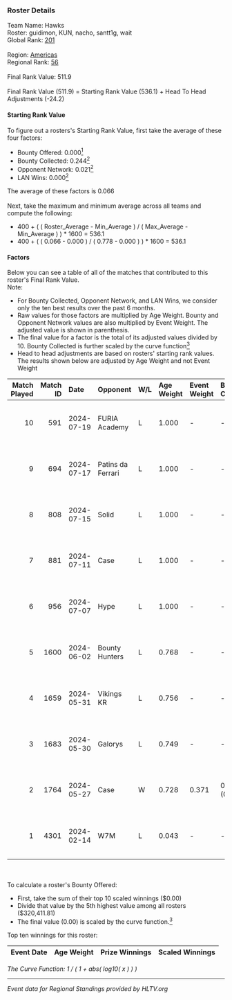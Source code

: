 ### Roster Details<br />
Team Name: Hawks<br />
Roster: guidimon, KUN, nacho, santt1g, wait<br />
Global Rank: [201](../standings_global.md)<br />
<br />
Region: [Americas]( ../standings_americas.md)<br />
Regional Rank: [56]( ../standings_americas.md)<br />
<br />
Final Rank Value:  511.9<br />
<br />
Final Rank Value (511.9) = Starting Rank Value (536.1) + Head To Head Adjustments (-24.2)<br />

#### Starting Rank Value<br />
To figure out a rosters's Starting Rank Value, first take the average of these four factors:<br />
- Bounty Offered: 0.000[<sup>1</sup>](#table2)
- Bounty Collected: 0.244[<sup>2</sup>](#table1)
- Opponent Network: 0.021[<sup>2</sup>](#table1)
- LAN Wins: 0.000[<sup>2</sup>](#table1)

The average of these factors is 0.066<br />
<br />
Next, take the maximum and minimum average across all teams and compute the following:<br />
- 400 + ( ( Roster_Average - Min_Average ) / ( Max_Average - Min_Average ) ) * 1600 = 536.1
- 400 + ( ( 0.066 - 0.000 ) / ( 0.778 - 0.000 ) ) * 1600 = 536.1


#### Factors<br />
Below you can see a table of all of the matches that contributed to this roster's Final Rank Value.<br />
Note:<br />

- For Bounty Collected, Opponent Network, and LAN Wins, we consider only the ten best results over the past 6 months.
- Raw values for those factors are multiplied by Age Weight. Bounty and Opponent Network values are also multiplied by Event Weight. The adjusted value is shown in parenthesis.
- The final value for a factor is the total of its adjusted values divided by 10. Bounty Collected is further scaled by the curve function[<sup>3</sup>](#curveFunction)
- Head to head adjustments are based on rosters' starting rank values. The results shown below are adjusted by Age Weight and not Event Weight
<span id="table1"></span><br />


| Match Played | Match ID | Date       | Opponent          | W/L | Age Weight | Event Weight | Bounty Collected | Opponent Network | LAN Wins  | H2H Adj. | Roster                               |
| -: | -: | :- | :- | :- | :- | :- | :- | :- | :- | -: | :- |
|           10 |      591 | 2024-07-19 | FURIA Academy     | L   | 1.000      | -            | -                | -                | -         |   -15.41 | guidimon, KUN, nacho, santt1g, wait  |
|            9 |      694 | 2024-07-17 | Patins da Ferrari | L   | 1.000      | -            | -                | -                | -         |    -5.72 | guidimon, KUN, nacho, santt1g, wait  |
|            8 |      808 | 2024-07-15 | Solid             | L   | 1.000      | -            | -                | -                | -         |    -4.67 | guidimon, KUN, nacho, santt1g, wait  |
|            7 |      881 | 2024-07-11 | Case              | L   | 1.000      | -            | -                | -                | -         |    -4.12 | guidimon, KUN, nacho, santt1g, wait  |
|            6 |      956 | 2024-07-07 | Hype              | L   | 1.000      | -            | -                | -                | -         |    -3.67 | F4QQ, guidimon, KUN, santt1g, wait   |
|            5 |     1600 | 2024-06-02 | Bounty Hunters    | L   | 0.768      | -            | -                | -                | -         |    -3.38 | ABM, christo, guidimon, KUN, santt1g |
|            4 |     1659 | 2024-05-31 | Vikings KR        | L   | 0.756      | -            | -                | -                | -         |    -4.51 | ABM, christo, guidimon, KUN, santt1g |
|            3 |     1683 | 2024-05-30 | Galorys           | L   | 0.749      | -            | -                | -                | -         |    -2.89 | ABM, christo, guidimon, KUN, santt1g |
|            2 |     1764 | 2024-05-27 | Case              | W   | 0.728      | 0.371        | 0.029 (0.008)    | 0.778 (0.210)    | 0 (0.000) |    20.42 | ABM, christo, guidimon, KUN, santt1g |
|            1 |     4301 | 2024-02-14 | W7M               | L   | 0.043      | -            | -                | -                | -         |    -0.21 | guidimon, KUN, nacho, nasher, PABLEK |

<br />
<span id="table2"></span><br />
To calculate a roster's Bounty Offered:<br />

- First, take the sum of their top 10 scaled winnings ($0.00)
- Divide that value by the 5th highest value among all rosters ($320,411.81)
- The final value (0.00) is scaled by the curve function.[<sup>3</sup>](#curveFunction)

Top ten winnings for this roster:<br />

| Event Date | Age Weight | Prize Winnings | Scaled Winnings |
| :- | -: | :- | :- |


<span id="curveFunction"></span>_The Curve Function: 1 / ( 1 + abs( log10( x ) ) )_<br />

---
_Event data for Regional Standings provided by HLTV.org_<br />
